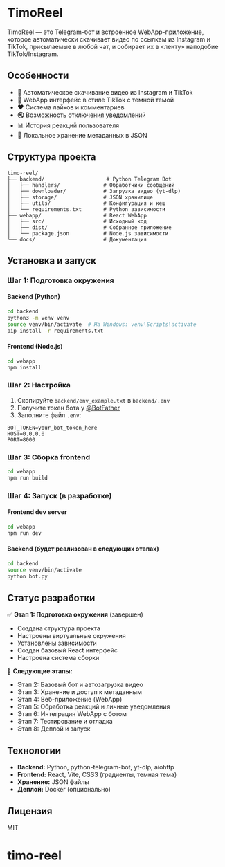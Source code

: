 # TimoReel

TimoReel — это Telegram-бот и встроенное WebApp-приложение, которое автоматически скачивает видео по ссылкам из Instagram и TikTok, присылаемые в любой чат, и собирает их в «ленту» наподобие TikTok/Instagram.

## Особенности

- 🤖 Автоматическое скачивание видео из Instagram и TikTok
- 📱 WebApp интерфейс в стиле TikTok с темной темой
- ❤️ Система лайков и комментариев
- 🔇 Возможность отключения уведомлений
- 📊 История реакций пользователя
- 💾 Локальное хранение метаданных в JSON

## Структура проекта

```
timo-reel/
├── backend/                    # Python Telegram Bot
│   ├── handlers/              # Обработчики сообщений
│   ├── downloader/            # Загрузка видео (yt-dlp)
│   ├── storage/               # JSON хранилище
│   ├── utils/                 # Конфигурация и кеш
│   └── requirements.txt       # Python зависимости
├── webapp/                    # React WebApp
│   ├── src/                   # Исходный код
│   ├── dist/                  # Собранное приложение
│   └── package.json           # Node.js зависимости
└── docs/                      # Документация
```

## Установка и запуск

### Шаг 1: Подготовка окружения

#### Backend (Python)
```bash
cd backend
python3 -m venv venv
source venv/bin/activate  # На Windows: venv\Scripts\activate
pip install -r requirements.txt
```

#### Frontend (Node.js)
```bash
cd webapp
npm install
```

### Шаг 2: Настройка

1. Скопируйте `backend/env_example.txt` в `backend/.env`
2. Получите токен бота у [@BotFather](https://t.me/BotFather)
3. Заполните файл `.env`:

```env
BOT_TOKEN=your_bot_token_here
HOST=0.0.0.0
PORT=8000
```

### Шаг 3: Сборка frontend

```bash
cd webapp
npm run build
```

### Шаг 4: Запуск (в разработке)

#### Frontend dev server
```bash
cd webapp
npm run dev
```

#### Backend (будет реализован в следующих этапах)
```bash
cd backend
source venv/bin/activate
python bot.py
```

## Статус разработки

✅ **Этап 1: Подготовка окружения** (завершен)
- Создана структура проекта
- Настроены виртуальные окружения
- Установлены зависимости
- Создан базовый React интерфейс
- Настроена система сборки

🔄 **Следующие этапы:**
- Этап 2: Базовый бот и автозагрузка видео
- Этап 3: Хранение и доступ к метаданным
- Этап 4: Веб-приложение (WebApp)
- Этап 5: Обработка реакций и личные уведомления
- Этап 6: Интеграция WebApp с ботом
- Этап 7: Тестирование и отладка
- Этап 8: Деплой и запуск

## Технологии

- **Backend:** Python, python-telegram-bot, yt-dlp, aiohttp
- **Frontend:** React, Vite, CSS3 (градиенты, темная тема)
- **Хранение:** JSON файлы
- **Деплой:** Docker (опционально)

## Лицензия

MIT
# timo-reel
